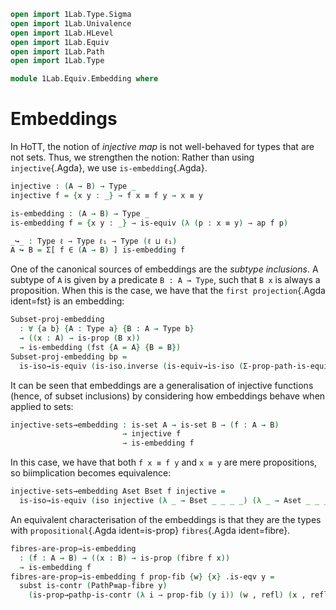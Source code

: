 ```agda
open import 1Lab.Type.Sigma
open import 1Lab.Univalence
open import 1Lab.HLevel
open import 1Lab.Equiv
open import 1Lab.Path
open import 1Lab.Type

module 1Lab.Equiv.Embedding where
```

<!--
```
private variable
  ℓ ℓ₁ : Level
  A B : Type ℓ
  w x : A
```
-->

# Embeddings

In HoTT, the notion of _injective map_ is not well-behaved for types
that are not sets. Thus, we strengthen the notion: Rather than using
`injective`{.Agda}, we use `is-embedding`{.Agda}.

```agda
injective : (A → B) → Type _
injective f = {x y : _} → f x ≡ f y → x ≡ y

is-embedding : (A → B) → Type _
is-embedding f = {x y : _} → is-equiv (λ (p : x ≡ y) → ap f p)

_↪_ : Type ℓ → Type ℓ₁ → Type (ℓ ⊔ ℓ₁)
A ↪ B = Σ[ f ∈ (A → B) ] is-embedding f
```

One of the canonical sources of embeddings are the _subtype inclusions_.
A subtype of `A` is given by a predicate `B : A → Type`, such that `B x`
is always a proposition.  When this is the case, we have that the `first
projection`{.Agda ident=fst} is an embedding:

```agda
Subset-proj-embedding
  : ∀ {a b} {A : Type a} {B : A → Type b}
  → ((x : A) → is-prop (B x))
  → is-embedding (fst {A = A} {B = B})
Subset-proj-embedding bp =
  is-iso→is-equiv (is-iso.inverse (is-equiv→is-iso (Σ-prop-path-is-equiv bp)))
```

It can be seen that embeddings are a generalisation of injective
functions (hence, of subset inclusions) by considering how embeddings
behave when applied to sets:

```agda
injective-sets→embedding : is-set A → is-set B → (f : A → B)
                         → injective f
                         → is-embedding f
```

In this case, we have that both `f x ≡ f y` and `x ≡ y` are mere
propositions, so biimplication becomes equivalence:

```agda
injective-sets→embedding Aset Bset f injective =
  is-iso→is-equiv (iso injective (λ _ → Bset _ _ _ _) (λ _ → Aset _ _ _ _))
```

An equivalent characterisation of the embeddings is that they are the
types with `propositional`{.Agda ident=is-prop} `fibres`{.Agda
ident=fibre}.

<!--
```
private
  ap-fibre→PathP
    : {f : A → B}
    → (p : f w ≡ f x)
    → (fi : fibre (ap f) p)
    → PathP (λ i → fibre f (p i)) (w , refl) (x , refl)
  ap-fibre→PathP p (q , r) i = q i , λ j → r j i

  PathP→ap-fibre
    : {f : A → B}
    → (p : f w ≡ f x)
    → (pp : PathP (λ i → fibre f (p i)) (w , refl) (x , refl))
    → fibre (ap f) p
  PathP→ap-fibre p pp = (λ i → fst (pp i)) , (λ j i → snd (pp i) j)

PathP≡ap-fibre
  : {f : A → B}
  → (p : f w ≡ f x)
  → PathP (λ i → fibre f (p i)) (w , refl) (x , refl) ≡ fibre (ap f) p
PathP≡ap-fibre p
  = Iso→Path (PathP→ap-fibre p , iso (ap-fibre→PathP p) (λ _ → refl) (λ _ → refl))
```
-->

```agda
fibres-are-prop→is-embedding
  : (f : A → B) → ((x : B) → is-prop (fibre f x))
  → is-embedding f
fibres-are-prop→is-embedding f prop-fib {w} {x} .is-eqv y =
  subst is-contr (PathP≡ap-fibre y)
    (is-prop→pathp-is-contr (λ i → prop-fib (y i)) (w , refl) (x , refl))
```
